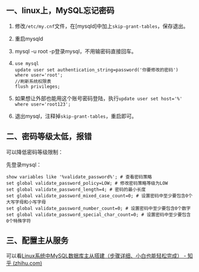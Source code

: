 ## 一、linux上，MySQL忘记密码

1. 修改`/etc/my.cnf`文件，在[mysqld]中加上`skip-grant-tables`，保存退出。

2. 重启mysqld

3. mysql -u root -p登录mysql，不用输密码直接回车。

4. ```mysql
   use mysql
   update user set authentication_string=password('你要修改的密码') where user='root';
   //刷新系统权限表
   flush privileges;
   ```

5. 如果想让外部也能用这个账号密码登陆，执行`update user set host='%' where user='root123';`

6. 退出mysql，注释掉`skip-grant-tables`，重启即可。



## 二、密码等级太低，报错

可以降低密码等级限制：

先登录mysql：

```mysql
show variables like '%validate_password%'; # 查看密码策略
set global validate_password_policy=LOW; # 修改密码策略等级为LOW
set global validate_password_length=4; # 密码的最小长度
set global validate_password_mixed_case_count=0; # 设置密码中至少要包含0个大写字母和小写字母
set global validate_password_number_count=0; # 设置密码中至少要包含0个数字
set global validate_password_special_char_count=0; # 设置密码中至少要包含0个特殊字符
```



## 三、配置主从服务

可以看[Linux系统中MySQL数据库主从搭建（步骤详细、小白也能轻松完成） - 知乎 (zhihu.com)](https://zhuanlan.zhihu.com/p/476752527)




